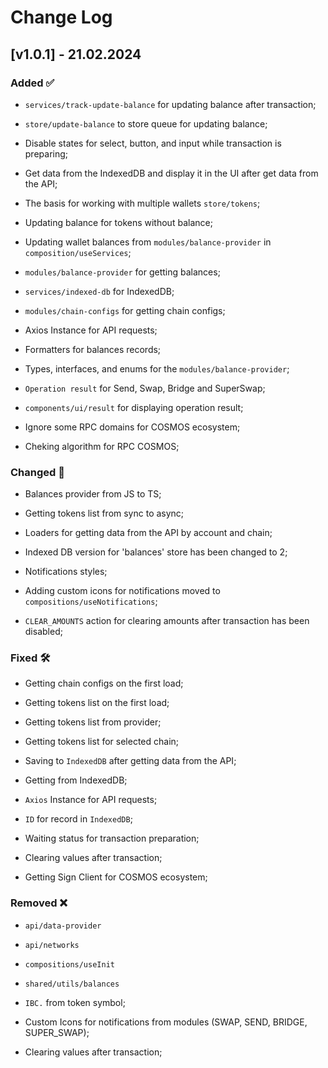 # Change Log

## [v1.0.1] - 21.02.2024

### Added ✅

-   `services/track-update-balance` for updating balance after transaction;

-   `store/update-balance` to store queue for updating balance;

-   Disable states for select, button, and input while transaction is preparing;

-   Get data from the IndexedDB and display it in the UI after get data from the API;

-   The basis for working with multiple wallets `store/tokens`;

-   Updating balance for tokens without balance;

-   Updating wallet balances from `modules/balance-provider` in `composition/useServices`;

-   `modules/balance-provider` for getting balances;

-   `services/indexed-db` for IndexedDB;

-   `modules/chain-configs` for getting chain configs;

-   Axios Instance for API requests;

-   Formatters for balances records;

-   Types, interfaces, and enums for the `modules/balance-provider`;

-   `Operation result` for Send, Swap, Bridge and SuperSwap;

-   `components/ui/result` for displaying operation result;

-   Ignore some RPC domains for COSMOS ecosystem;

-   Cheking algorithm for RPC COSMOS;

### Changed 📝

-   Balances provider from JS to TS;

-   Getting tokens list from sync to async;

-   Loaders for getting data from the API by account and chain;

-   Indexed DB version for 'balances' store has been changed to 2;

-   Notifications styles;

-   Adding custom icons for notifications moved to `compositions/useNotifications`;

-   `CLEAR_AMOUNTS` action for clearing amounts after transaction has been disabled;

### Fixed 🛠️

-   Getting chain configs on the first load;

-   Getting tokens list on the first load;

-   Getting tokens list from provider;

-   Getting tokens list for selected chain;

-   Saving to `IndexedDB` after getting data from the API;

-   Getting from IndexedDB;

-   `Axios` Instance for API requests;

-   `ID` for record in `IndexedDB`;

-   Waiting status for transaction preparation;

-   Clearing values after transaction;

-   Getting Sign Client for COSMOS ecosystem;

### Removed ❌

-   `api/data-provider`

-   `api/networks`

-   `compositions/useInit`

-   `shared/utils/balances`

-   `IBC.` from token symbol;

-   Custom Icons for notifications from modules (SWAP, SEND, BRIDGE, SUPER_SWAP);

-   Clearing values after transaction;
